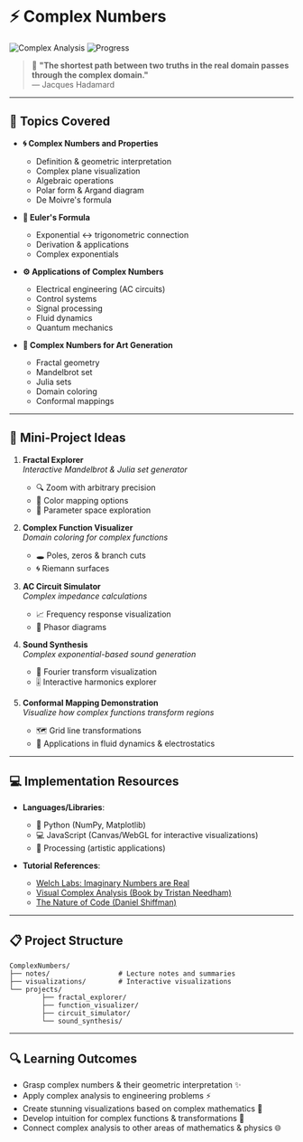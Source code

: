 # ⚡️ Complex Numbers

![Complex Analysis](https://img.shields.io/badge/Math-Complex_Analysis-red)
![Progress](https://img.shields.io/badge/Status-In_Progress-yellow)

> 🧠 **"The shortest path between two truths in the real domain passes through the complex domain."**  
> — Jacques Hadamard

---

## 📖 Topics Covered

- **🌀 Complex Numbers and Properties**
    - Definition & geometric interpretation
    - Complex plane visualization
    - Algebraic operations
    - Polar form & Argand diagram
    - De Moivre's formula

- **🔗 Euler's Formula**
    - Exponential ↔️ trigonometric connection
    - Derivation & applications
    - Complex exponentials

- **⚙️ Applications of Complex Numbers**
    - Electrical engineering (AC circuits)
    - Control systems
    - Signal processing
    - Fluid dynamics
    - Quantum mechanics

- **🎨 Complex Numbers for Art Generation**
    - Fractal geometry
    - Mandelbrot set
    - Julia sets
    - Domain coloring
    - Conformal mappings

---

## 🚀 Mini-Project Ideas

1. **Fractal Explorer**  
     *Interactive Mandelbrot & Julia set generator*  
     - 🔍 Zoom with arbitrary precision  
     - 🎨 Color mapping options  
     - 🌌 Parameter space exploration

2. **Complex Function Visualizer**  
     *Domain coloring for complex functions*  
     - 🕳️ Poles, zeros & branch cuts  
     - 🌀 Riemann surfaces

3. **AC Circuit Simulator**  
     *Complex impedance calculations*  
     - 📈 Frequency response visualization  
     - 🧭 Phasor diagrams

4. **Sound Synthesis**  
     *Complex exponential-based sound generation*  
     - 🎵 Fourier transform visualization  
     - 🎚️ Interactive harmonics explorer

5. **Conformal Mapping Demonstration**  
     *Visualize how complex functions transform regions*  
     - 🗺️ Grid line transformations  
     - 🌊 Applications in fluid dynamics & electrostatics

---

## 💻 Implementation Resources

- **Languages/Libraries**:
    - 🐍 Python (NumPy, Matplotlib)
    - 💻 JavaScript (Canvas/WebGL for interactive visualizations)
    - 🎨 Processing (artistic applications)

- **Tutorial References**:
    - [Welch Labs: Imaginary Numbers are Real](https://www.youtube.com/watch?v=T647CGsuOVU)
    - [Visual Complex Analysis (Book by Tristan Needham)](https://www.amazon.com/Visual-Complex-Analysis-Tristan-Needham/dp/0198534469)
    - [The Nature of Code (Daniel Shiffman)](https://natureofcode.com/)

---

## 📋 Project Structure

```
ComplexNumbers/
├── notes/                 # Lecture notes and summaries
├── visualizations/        # Interactive visualizations
└── projects/
        ├── fractal_explorer/
        ├── function_visualizer/
        ├── circuit_simulator/
        └── sound_synthesis/
```

---

## 🔍 Learning Outcomes

- Grasp complex numbers & their geometric interpretation ✨
- Apply complex analysis to engineering problems ⚡️
- Create stunning visualizations based on complex mathematics 🎨
- Develop intuition for complex functions & transformations 🧩
- Connect complex analysis to other areas of mathematics & physics 🌐